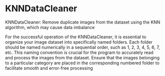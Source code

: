 # KNNDataCleaner
KNNDataCleaner: Remove duplicate images from the dataset using the KNN algorithm, which may cause data imbalance


For the successful operation of the KNNDataCleaner, it is essential to organize your image dataset into specifically named folders. Each folder should be named numerically in a sequential order, such as 1, 2, 3, 4, 5, 6, 7, etc. This naming convention is crucial for the program to accurately read and process the images from the dataset. Ensure that the images belonging to a particular category are placed in the corresponding numbered folder to facilitate smooth and error-free processing
